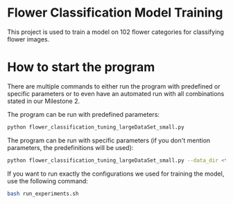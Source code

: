 # Flower Classification Model Training

This project is used to train a model on 102 flower categories for classifying flower images.

# How to start the program
There are multiple commands to either run the program with predefined or specific parameters or to even have an automated run with all combinations stated in our Milestone 2.

The program can be run with predefined parameters:

```bash
python flower_classification_tuning_largeDataSet_small.py
```

The program can be run with specific parameters (if you don't mention parameters, the predefinitions will be used):

```bash
python flower_classification_tuning_largeDataSet_small.py --data_dir <training data set path> --mat_file_dir <image label matrix path> --lr <learning rate value> --batch_size <batch size value> --num_epochs <number of epochs> --test_size <test size (percentage)> --dropout <dropout value> --output_file <name of the file for the results>
```

If you want to run exactly the configurations we used for training the model, use the following command:

```bash
bash run_experiments.sh
```
